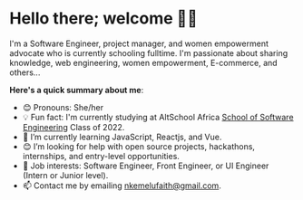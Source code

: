 # Hello there; welcome 👋🏾

I'm a Software Engineer, project manager, and women empowerment advocate who is currently schooling fulltime. I'm passionate about sharing knowledge, web engineering, women empowerment, E-commerce, and others...

**Here's a quick summary about me**:

- 😊 Pronouns: She/her
- 💡 Fun fact: I'm currently studying at AltSchool Africa [School of Software Engineering](https://altschoolafrica.com/schools/engineering) Class of 2022.
- 🌱 I’m currently learning JavaScript, Reactjs, and Vue.
- 😊 I’m looking for help with open source projects, hackathons, internships, and entry-level opportunities.
- 💼 Job interests: Software Engineer, Front Engineer, or UI Engineer (Intern or Junior level).
- 📫 Contact me by emailing nkemelufaith@gmail.com.
